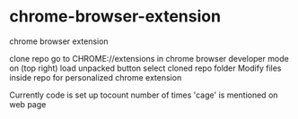 # chrome-browser-extension
chrome browser extension

clone repo
go to CHROME://extensions in chrome browser
  developer mode on (top right)
  load unpacked button
    select cloned repo folder
Modify files inside repo for personalized chrome extension

Currently code is set up tocount number of times 'cage' is mentioned on web page
